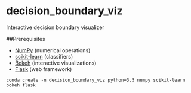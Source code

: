 # decision_boundary_viz
Interactive decision boundary visualizer

##Prerequisites

* [NumPy](http://www.numpy.org/) (numerical operations)
* [scikit-learn](http://scikit-learn.org/) (classifiers)
* [Bokeh](http://bokeh.pydata.org/) (interactive visualizations)
* [Flask](http://flask.pocoo.org/) (web framework)

```
conda create -n decision_boundary_viz python=3.5 numpy scikit-learn bokeh flask
```
